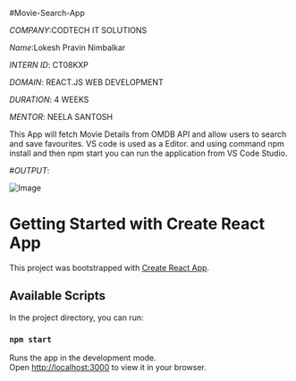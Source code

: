 #Movie-Search-App

*COMPANY*:CODTECH IT SOLUTIONS

*Name*:Lokesh Pravin Nimbalkar

*INTERN ID*: CT08KXP

*DOMAIN*: REACT.JS WEB DEVELOPMENT

*DURATION*: 4 WEEKS

*MENTOR*: NEELA SANTOSH 


This App will fetch Movie Details from OMDB API and allow users to search and save favourites.
VS code is used as a Editor. and using command npm install and then npm start you can run the application from VS Code Studio.

#*OUTPUT*:

![Image](https://github.com/user-attachments/assets/7ace2211-6be6-4458-9b4c-ef23b9271e9d)

# Getting Started with Create React App

This project was bootstrapped with [Create React App](https://github.com/facebook/create-react-app).

## Available Scripts

In the project directory, you can run:

### `npm start`

Runs the app in the development mode.\
Open [http://localhost:3000](http://localhost:3000) to view it in your browser.

